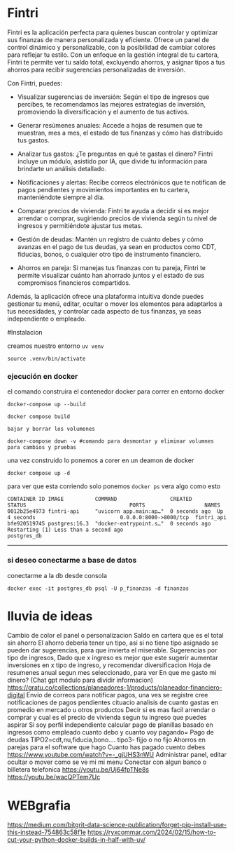 # Fintri
Fintri es la aplicación perfecta para quienes buscan controlar y optimizar sus finanzas de manera personalizada y eficiente. Ofrece un panel de control dinámico y personalizable, con la posibilidad de cambiar colores para reflejar tu estilo. Con un enfoque en la gestión integral de tu cartera, Fintri te permite ver tu saldo total, excluyendo ahorros, y asignar tipos a tus ahorros para recibir sugerencias personalizadas de inversión.

Con Fintri, puedes:

* Visualizar sugerencias de inversión: Según el tipo de ingresos que percibes, te recomendamos las mejores estrategias de inversión, promoviendo la diversificación y el aumento de tus activos.

* Generar resúmenes anuales: Accede a hojas de resumen que te muestran, mes a mes, el estado de tus finanzas y cómo has distribuido tus gastos.

* Analizar tus gastos: ¿Te preguntas en qué te gastas el dinero? Fintri incluye un módulo, asistido por IA, que divide tu información para brindarte un análisis detallado.

* Notificaciones y alertas: Recibe correos electrónicos que te notifican de pagos pendientes y movimientos importantes en tu cartera, manteniéndote siempre al día.

* Comparar precios de vivienda: Fintri te ayuda a decidir si es mejor arrendar o comprar, sugiriendo precios de vivienda según tu nivel de ingresos y permitiéndote ajustar tus metas.

* Gestión de deudas: Mantén un registro de cuánto debes y cómo avanzas en el pago de tus deudas, ya sean en productos como CDT, fiducias, bonos, o cualquier otro tipo de instrumento financiero.

* Ahorros en pareja: Si manejas tus finanzas con tu pareja, Fintri te permite visualizar cuánto han ahorrado juntos y el estado de sus compromisos financieros compartidos.

Además, la aplicación ofrece una plataforma intuitiva donde puedes gestionar tu menú, editar, ocultar o mover los elementos para adaptarlos a tus necesidades, y controlar cada aspecto de tus finanzas, ya seas independiente o empleado.

#Instalacion

creamos nuestro entorno
```uv venv```
```
source .venv/bin/activate
```

### ejecución en docker

el comando construira el contenedor docker para correr en entorno docker

```
docker-compose up --build

docker compose build

bajar y borrar los volumenes 

docker-compose down -v #comando para desmontar y eliminar volumnes para cambios y pruebas
```
una vez construido lo ponemos a corer en un deamon de docker 
```
docker compose up -d
```
para ver que esta corriendo solo ponemos
```docker ps```
vera algo como esto
```shell
CONTAINER ID IMAGE          COMMAND                 CREATED        STATUS                                 PORTS                   NAMES
0012b25e4973 fintri-api     "uvicorn app.main:ap…"  0 seconds ago  Up 4 seconds                           0.0.0.0:8000->8000/tcp  fintri_api
bfe920519745 postgres:16.3  "docker-entrypoint.s…"  0 seconds ago  Restarting (1) Less than a second ago                          postgres_db
```
---

### si deseo conectarme a base de datos
conectarme a la db desde consola 

```docker exec -it postgres_db psql -U p_finanzas -d finanzas```


# lluvia de ideas

Cambio de color el panel o personalizacion
Saldo en cartera que es el total sin ahorro
El ahorro deberia tener un tipo, asi si no tiene tipo asignado se pueden dar sugerencias, para que invierta el miserable.
Sugerencias por tipo de ingresos, Dado que x ingreso es mejor que este sugerir aumentar inversiones en x tipo de ingreso, y recomendar diversificacion
Hoja de resumenes anual segun mes seleccionado, para ver
En que me gasto mi dinero? (Chat gpt modulo para dividir informacion)
https://gratu.co/collections/planeadores-1/products/planeador-financiero-digital
Envio de correos para notificar pagos, una ves se registre cree notificaciones de pagos pendientes
cituacio
analisis de cuanto gastas en promedio en mercado u otros productos
Decir si es mas facil arrendar o comprar y cual es el precio de vivienda segun tu ingreso que puedes aspirar
Si soy perfil independiente calcular pago de planillas basado en ingresos como empleado
cuanto debo y cuanto voy pagando= Pago de deudas
	TIPO2=cdt,nu,fiducia,bono….
	tipo3- fijjo o no fijo
Ahorros en parejas para el software que hago
Cuanto has pagado cuento debes
https://www.youtube.com/watch?v=-_gjUHS3nWU
Administrar panel, editar ocultar o mover como se ve mi mi menu
Conectar con algun banco o billetera telefonica
https://youtu.be/Uj64fpTNe8s
https://youtu.be/wacQPTem7Uc


# WEBgrafia
https://medium.com/bitgrit-data-science-publication/forget-pip-install-use-this-instead-754863c58f1e
https://ryxcommar.com/2024/02/15/how-to-cut-your-python-docker-builds-in-half-with-uv/